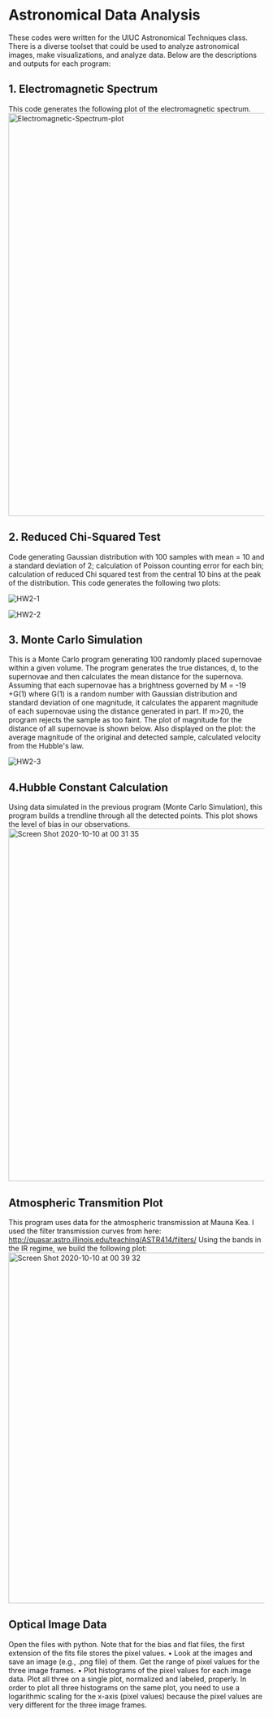 # Astronomical Data Analysis
These codes were written for the UIUC Astronomical Techniques class. There is a diverse toolset that could be used to analyze astronomical images, make visualizations, and analyze data. Below are the descriptions and outputs for each program:  

## 1. Electromagnetic Spectrum
This code generates the following plot of the electromagnetic spectrum.  
<img width="791" alt="Electromagnetic-Spectrum-plot" src="https://user-images.githubusercontent.com/35746740/95646372-5ead1500-0a8d-11eb-853a-20c10c9236b1.png">

## 2. Reduced Chi-Squared Test
Code generating Gaussian distribution with 100 samples with mean = 10 and a standard deviation of 2; calculation of Poisson counting error for each bin; calculation of reduced Chi squared test from the central 10 bins at the peak of the distribution. This code generates the following two plots: 

![HW2-1](https://user-images.githubusercontent.com/35746740/95646496-9cf70400-0a8e-11eb-96f6-c04dce6441d2.png)

![HW2-2](https://user-images.githubusercontent.com/35746740/95646498-a1232180-0a8e-11eb-935e-3bcce07fc875.png)

## 3. Monte Carlo Simulation
This is a Monte Carlo program generating 100 randomly placed supernovae within a given volume. The program generates the true distances, d, to the supernovae and then calculates the mean distance for the supernova. 
Assuming that each supernovae has a brightness governed by M = -19 +G(1) where G(1) is a random number with Gaussian distribution and standard deviation of one magnitude, it calculates the apparent magnitude of each supernovae using the distance generated in part. If m>20, the program rejects the sample as too faint. The plot of magnitude for the distance of all supernovae is shown below. Also displayed on the plot: the average magnitude of the original and detected sample, calculated velocity from the Hubble's law.

![HW2-3](https://user-images.githubusercontent.com/35746740/95646596-bcdaf780-0a8f-11eb-9c7d-bf469117d592.png)

## 4.Hubble Constant Calculation
Using data simulated in the previous program (Monte Carlo Simulation), this program builds a trendline through all the detected points. This plot shows the level of bias in our observations.   
<img width="693" alt="Screen Shot 2020-10-10 at 00 31 35" src="https://user-images.githubusercontent.com/35746740/95646657-789c2700-0a90-11eb-9392-1d2e0ac14b41.png">

## Atmospheric Transmition Plot
This program uses data for the atmospheric transmission at Mauna Kea. I used the filter transmission curves from here:
http://quasar.astro.illinois.edu/teaching/ASTR414/filters/
Using the bands in the IR regime, we build the following plot: 
<img width="689" alt="Screen Shot 2020-10-10 at 00 39 32" src="https://user-images.githubusercontent.com/35746740/95646744-20195980-0a91-11eb-976a-eb9b2472ffa9.png">

## Optical Image Data

Open the files with python. Note that for the bias and flat files, the first extension of the
fits file stores the pixel values.
• Look at the images and save an image (e.g., .png file) of them. Get the range of pixel
values for the three image frames.
• Plot histograms of the pixel values for each image data. Plot all three on a single plot,
normalized and labeled, properly. In order to plot all three histograms on the same plot,
you need to use a logarithmic scaling for the x-axis (pixel values) because the pixel
values are very different for the three image frames. 


